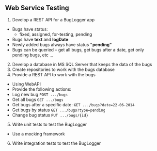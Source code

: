## Web Service Testing

1. Develop a REST API for a BugLogger app
 * Bugs have status:
   * fixed, assigned, for-testing, pending
 * Bugs have __text__ and __logDate__
 * Newly added bugs always have status __"pending"__
 * Bugs can be queried – get all bugs, get bugs after a date, get only pending bugs, etc ...
2. Develop a database in MS SQL Server that keeps the data of the bugs
3. Create repositories to work with the bugs database
4. Provide a REST API to work with the bugs
 * Using WebAPI
 * Provide the following actions:
  * Log new bug `POST .../bugs`
  * Get all bugs `GET .../bugs`
  * Get bugs after a specific date: `GET .../bugs?date=22-06-2014`
  * Get bugs by status `GET .../bugs?type=pending`
  * Change bug status `PUT .../bugs/{id}`
5. Write unit tests to test the BugLogger
 * Use a mocking framework
6. Write integration tests to test the BugLogger

